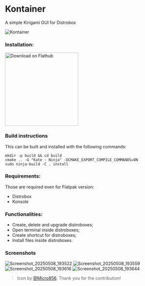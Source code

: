 # Kontainer
A simple Kirigami GUI for Distrobox

![Kontainer](https://github.com/user-attachments/assets/1273dade-5026-4ffb-b5d1-4f5a332ba0af)

### Installation:

<a href='https://flathub.org/apps/io.github.DenysMb.Kontainer'><img width='240' alt='Download on Flathub' src='https://flathub.org/assets/badges/flathub-badge-en.png'/></a>

### Build instructions
This can be built and installed with the following commands:
```
mkdir -p build && cd build
cmake .. -G "Kate - Ninja" -DCMAKE_EXPORT_COMPILE_COMMANDS=ON
sudo ninja-build -C . install
```

### Requirements:
Those are required even for Flatpak version:
- Distrobox
- Konsole

### Functionalities:
- Create, delete and upgrade distroboxes;
- Open terminal inside distroboxes;
- Create shortcut for distroboxes;
- Install files inside distroboxes.


### Screenshots

![Screenshot_20250508_193522](https://github.com/user-attachments/assets/3d1204d9-18e0-4c0d-a188-cf8eb1c3adfd)
![Screenshot_20250508_193559](https://github.com/user-attachments/assets/61d1deb0-2ee8-47d4-b059-bbf301749e91)
![Screenshot_20250508_193616](https://github.com/user-attachments/assets/f5eb2268-ceba-451c-abe5-f6794de70ee0)
![Screenshot_20250508_193644](https://github.com/user-attachments/assets/2fe98ce4-8898-4d3e-a793-021a4af1db4b)


> Icon by [@Micro856](https://github.com/Micro856). Thank you for the contribution!
